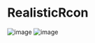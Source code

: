 # RealisticRcon


![image](https://github.com/user-attachments/assets/4aa01bfa-af04-464e-af3c-a48bd31340fa) ![image](https://github.com/user-attachments/assets/8545ea41-ff50-4864-b48d-5dc853aa0f99)


